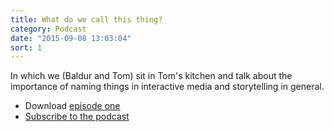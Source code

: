 ```yaml
---
title: What do we call this thing?
category: Podcast
date: "2015-09-08 13:03:04"
sort: 1
---
```


In which we (Baldur and Tom) sit in Tom's kitchen and talk about the importance of naming things in interactive media and storytelling in general.

* Download [episode one](/podcast/thisisnotthefutureofthebook-episode01.mp3)
* [Subscribe to the podcast](http://feedpress.me/thissnotthefutureofthebook)
